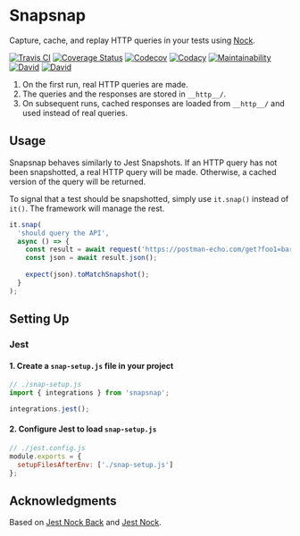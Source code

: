 # Snapsnap

Capture, cache, and replay HTTP queries in your tests using [Nock](https://github.com/nock/nock). 

[![Travis CI](https://travis-ci.org/salieri/snapsnap.svg?branch=master)](https://travis-ci.org/salieri/snapsnap/)
[![Coverage Status](https://coveralls.io/repos/github/salieri/snapsnap/badge.svg?branch=master)](https://coveralls.io/github/salieri/snapsnap?branch=master)
[![Codecov](https://codecov.io/gh/salieri/snapsnap/branch/master/graph/badge.svg)](https://codecov.io/gh/salieri/snapsnap)
[![Codacy](https://api.codacy.com/project/badge/Grade/8dd26d6a15764bb3a1c0b6c244c28218)](https://www.codacy.com/app/salieri/snapsnap?utm_source=github.com&amp;utm_medium=referral&amp;utm_content=salieri/snapsnap&amp;utm_campaign=Badge_Grade)
[![Maintainability](https://api.codeclimate.com/v1/badges/03f89b0f947a52e6c5d2/maintainability)](https://codeclimate.com/github/salieri/snapsnap/maintainability)
[![David](https://david-dm.org/salieri/snapsnap.svg)](https://david-dm.org/salieri/snapsnap)
[![David](https://david-dm.org/salieri/snapsnap/dev-status.svg)](https://david-dm.org/salieri/snapsnap?type=dev)



1.  On the first run, real HTTP queries are made.
1.  The queries and the responses are stored in `__http__/`.
1.  On subsequent runs, cached responses are loaded from `__http__/` and used instead of real queries.


## Usage

Snapsnap behaves similarly to Jest Snapshots. If an HTTP query has not been snapshotted, a real HTTP query will be made. Otherwise, a cached version of the query will be returned.

To signal that a test should be snapshotted, simply use `it.snap()` instead of `it()`. The framework will manage the rest.

```js
it.snap(
  'should query the API',
  async () => {
    const result = await request('https://postman-echo.com/get?foo1=bar1&foo2=bar2');
    const json = await result.json();
    
    expect(json).toMatchSnapshot();
  }
);
```


## Setting Up

### Jest

#### 1. Create a `snap-setup.js` file in your project

```js
// ./snap-setup.js
import { integrations } from 'snapsnap';

integrations.jest();
```

#### 2. Configure Jest to load `snap-setup.js`

```js
// ./jest.config.js
module.exports = {
  setupFilesAfterEnv: ['./snap-setup.js']
};
```


## Acknowledgments

Based on [Jest Nock Back](https://github.com/jonjaques/jest-nock-back) and [Jest Nock](https://github.com/spring-media/jest-nock).

